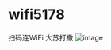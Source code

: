 # wifi5178
扫码连WiFi
大苏打撒
![image](https://github.com/user-attachments/assets/4a3ef7c0-6b13-47cf-b250-7515ce8adf82)
